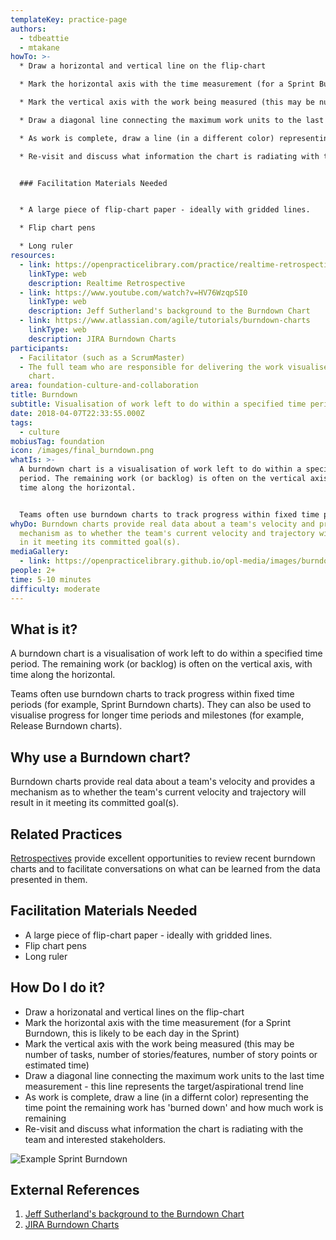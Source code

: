 ```yaml
---
templateKey: practice-page
authors:
  - tdbeattie
  - mtakane
howTo: >-
  * Draw a horizontal and vertical line on the flip-chart

  * Mark the horizontal axis with the time measurement (for a Sprint Burndown, this is likely to be each day in the Sprint)

  * Mark the vertical axis with the work being measured (this may be number of tasks, number of stories/features, number of story points or estimated time)

  * Draw a diagonal line connecting the maximum work units to the last time measurement - this line represents the target/aspirational trend line

  * As work is complete, draw a line (in a different color) representing the time point the remaining work has 'burned down' and how much work is remaining

  * Re-visit and discuss what information the chart is radiating with the team and interested stakeholders.


  ### Facilitation Materials Needed


  * A large piece of flip-chart paper - ideally with gridded lines.

  * Flip chart pens

  * Long ruler
resources:
  - link: https://openpracticelibrary.com/practice/realtime-retrospective/
    linkType: web
    description: Realtime Retrospective
  - link: https://www.youtube.com/watch?v=HV76WzqpSI0
    linkType: web
    description: Jeff Sutherland's background to the Burndown Chart
  - link: https://www.atlassian.com/agile/tutorials/burndown-charts
    linkType: web
    description: JIRA Burndown Charts
participants:
  - Facilitator (such as a ScrumMaster)
  - The full team who are responsible for delivering the work visualised on the
    chart.
area: foundation-culture-and-collaboration
title: Burndown
subtitle: Visualisation of work left to do within a specified time period
date: 2018-04-07T22:33:55.000Z
tags:
  - culture
mobiusTag: foundation
icon: /images/final_burndown.png
whatIs: >-
  A burndown chart is a visualisation of work left to do within a specified time
  period. The remaining work (or backlog) is often on the vertical axis, with
  time along the horizontal. 


  Teams often use burndown charts to track progress within fixed time periods (for example, Sprint Burndown charts). They can also be used to visualise progress for longer time periods and milestones (for example, Release Burndown charts).
whyDo: Burndown charts provide real data about a team's velocity and provides a
  mechanism as to whether the team's current velocity and trajectory will result
  in it meeting its committed goal(s).
mediaGallery:
  - link: https://openpracticelibrary.github.io/opl-media/images/burndown.png
people: 2+
time: 5-10 minutes
difficulty: moderate
---
```

## What is it?

A burndown chart is a visualisation of work left to do within a specified time period. The remaining work (or backlog) is often on the vertical axis, with time along the horizontal.

Teams often use burndown charts to track progress within fixed time periods (for example, Sprint Burndown charts). They can also be used to visualise progress for longer time periods and milestones (for example, Release Burndown charts).

## Why use a Burndown chart?

Burndown charts provide real data about a team's velocity and provides a mechanism as to whether the team's current velocity and trajectory will result in it meeting its committed goal(s).

## Related Practices

[Retrospectives](/practice/realtime-retrospective/) provide excellent opportunities to review recent burndown charts and to facilitate conversations on what can be learned from the data presented in them.

## Facilitation Materials Needed

* A large piece of flip-chart paper - ideally with gridded lines.
* Flip chart pens
* Long ruler

## How Do I do it?

* Draw a horizonatal and vertical lines on the flip-chart
* Mark the horizontal axis with the time measurement (for a Sprint Burndown, this is likely to be each day in the Sprint)
* Mark the vertical axis with the work being measured (this may be number of tasks, number of stories/features, number of story points or estimated time)
* Draw a diagonal line connecting the maximum work units to the last time measurement - this line represents the target/aspirational trend line
* As work is complete, draw a line (in a differnt color) representing the time point the remaining work has 'burned down' and how much work is remaining
* Re-visit and discuss what information the chart is radiating with the team and interested stakeholders.

![Example Sprint Burndown](/images/burndown.png)

## External References

1. [Jeff Sutherland's background to the Burndown Chart](https://www.youtube.com/watch?v=HV76WzqpSI0)
2. [JIRA Burndown Charts](https://www.atlassian.com/agile/tutorials/burndown-charts)
